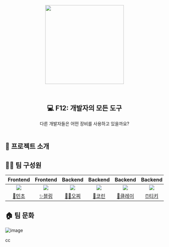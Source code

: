 <p align="middle" >
  <img width="250px;" src="https://user-images.githubusercontent.com/66253212/177762276-97611988-7f8b-4dd0-8855-c139467b5304.png"/>
</p>

<div align="center">
<br/>
  <h2> 💻 F12: 개발자의 모든 도구 </h2>
  다른 개발자들은 어떤 장비를 사용하고 있을까요?
</div>
<br/>
</div>

## 📝 프로젝트 소개

## 👦👧 팀 구성원
|Frontend|Frontend|Backend|Backend|Backend|Backend|Backend|
|:-:|:-:|:-:|:-:|:-:|:-:|:-:|
|![](https://github.com/jswith.png?size=100)|![](https://github.com/uk960214.png?size=100)|![](https://github.com/Ohzzi.png?size=100)|![](https://github.com/hamcheeseburger.png?size=100)|![](https://github.com/yangdongjue5510.png?size=100)|![](https://github.com/yh20studio.png?size=100)|![](https://github.com/Youngyoon-1.png?size=100)|
|[🌿민초](https://github.com/jswith)|[✨블링](https://github.com/uk960214)|[🧘‍♂️오찌](https://github.com/Ohzzi)|[👃코린](https://github.com/hamcheeseburger)|[🧱클레이](https://github.com/yangdongjue5510)|[⏰티키](https://github.com/yh20studio)|[🍪칙촉](https://github.com/Youngyoon-1)|


## 🏠 팀 문화
![image](https://user-images.githubusercontent.com/66253212/177761996-cd2f7fce-50a9-491d-b1b5-31c6a64fb01d.png)

cc
